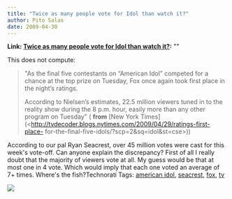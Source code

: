 ```yaml
---
title: "Twice as many people vote for Idol than watch it?"
author: Pito Salas
date: 2009-04-30
---
```


**Link: [Twice as many people vote for Idol than watch it?](None):** ""



This does not compute:

> "As the final five contestants on “American Idol” competed for a chance at
> the top prize on Tuesday, Fox once again took first place in the night’s
> ratings.
>
> According to Nielsen’s estimates, 22.5 million viewers tuned in to the
> reality show during the 8 p.m. hour, easily more than any other program on
> Tuesday" ( **from** [New York
> Times](<http://tvdecoder.blogs.nytimes.com/2009/04/29/ratings-first-place-
> for-the-final-five-idols/?scp=2&sq=idol&st=cse>))

According to our pal Ryan Seacrest, over 45 million votes were cast for this
week's vote-off. Can anyone explain the discrepancy? First of all I really
doubt that the majority of viewers vote at all. My guess would be that at most
one in 4 vote. Which would imply that each one voted an average of 7+ times.
Where's the fish?Technorati Tags: [american
idol](<http://technorati.com/tag/american%20idol>),
[seacrest](<http://technorati.com/tag/seacrest>),
[fox](<http://technorati.com/tag/fox>), [tv](<http://technorati.com/tag/tv>)

![](https://i0.wp.com/img.zemanta.com/pixy.gif?w=584)


